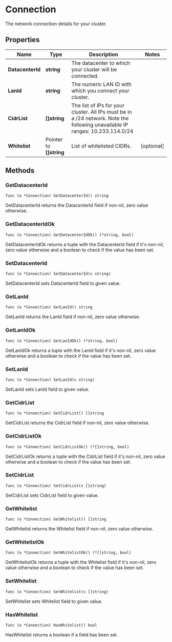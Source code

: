 # Connection

The network connection  details for your cluster.


## Properties

|Name | Type | Description | Notes|
|------------ | ------------- | ------------- | -------------|
|**DatacenterId** | **string** | The datacenter to which your cluster will be connected. | |
|**LanId** | **string** | The numeric LAN ID with which you connect your cluster. | |
|**CidrList** | **[]string** | The list of IPs for your cluster. All IPs must be in a /24 network. Note the following unavailable IP ranges: 10.233.114.0/24  | |
|**Whitelist** | Pointer to **[]string** | List of whitelisted CIDRs.  | [optional] |

## Methods


### GetDatacenterId

`func (o *Connection) GetDatacenterId() string`

GetDatacenterId returns the DatacenterId field if non-nil, zero value otherwise.

### GetDatacenterIdOk

`func (o *Connection) GetDatacenterIdOk() (*string, bool)`

GetDatacenterIdOk returns a tuple with the DatacenterId field if it's non-nil, zero value otherwise
and a boolean to check if the value has been set.

### SetDatacenterId

`func (o *Connection) SetDatacenterId(v string)`

SetDatacenterId sets DatacenterId field to given value.


### GetLanId

`func (o *Connection) GetLanId() string`

GetLanId returns the LanId field if non-nil, zero value otherwise.

### GetLanIdOk

`func (o *Connection) GetLanIdOk() (*string, bool)`

GetLanIdOk returns a tuple with the LanId field if it's non-nil, zero value otherwise
and a boolean to check if the value has been set.

### SetLanId

`func (o *Connection) SetLanId(v string)`

SetLanId sets LanId field to given value.


### GetCidrList

`func (o *Connection) GetCidrList() []string`

GetCidrList returns the CidrList field if non-nil, zero value otherwise.

### GetCidrListOk

`func (o *Connection) GetCidrListOk() (*[]string, bool)`

GetCidrListOk returns a tuple with the CidrList field if it's non-nil, zero value otherwise
and a boolean to check if the value has been set.

### SetCidrList

`func (o *Connection) SetCidrList(v []string)`

SetCidrList sets CidrList field to given value.


### GetWhitelist

`func (o *Connection) GetWhitelist() []string`

GetWhitelist returns the Whitelist field if non-nil, zero value otherwise.

### GetWhitelistOk

`func (o *Connection) GetWhitelistOk() (*[]string, bool)`

GetWhitelistOk returns a tuple with the Whitelist field if it's non-nil, zero value otherwise
and a boolean to check if the value has been set.

### SetWhitelist

`func (o *Connection) SetWhitelist(v []string)`

SetWhitelist sets Whitelist field to given value.

### HasWhitelist

`func (o *Connection) HasWhitelist() bool`

HasWhitelist returns a boolean if a field has been set.



